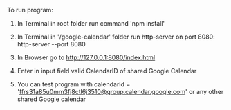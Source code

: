 To run program:

1) In Terminal in root folder run command 'npm install'
 
2) In Terminal in '/google-calendar' folder run http-server on port 8080: 
http-server --port 8080

3) In Browser go to http://127.0.0.1:8080/index.html

4) Enter in input field valid CalendarID of shared Google Calendar 

5) You can test program with calendarId = 'ffrs31a85u0mm3fj8ctl6j3510@group.calendar.google.com' or
 any other shared Google calendar
